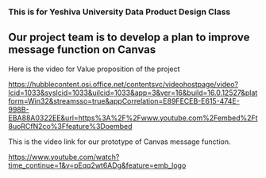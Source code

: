### This is for Yeshiva University Data Product Design Class


## Our project team is to develop a plan to improve message function on Canvas


Here is the video for Value proposition of the project

https://hubblecontent.osi.office.net/contentsvc/videohostpage/video?lcid=1033&syslcid=1033&uilcid=1033&app=3&ver=16&build=16.0.12527&platform=Win32&streamsso=true&appCorrelation=E89FECEB-E615-474E-998B-EBA88A0322EE&url=https%3A%2F%2Fwww.youtube.com%2Fembed%2Ft8uoRCfN2co%3Ffeature%3Doembed



This is the video link for our prototype of Canvas message function.

https://www.youtube.com/watch?time_continue=1&v=pEqq2wt6ADg&feature=emb_logo
